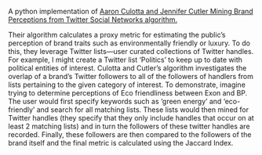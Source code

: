 A python implementation of <a href="http://www.cs.iit.edu/~culotta/pubs/culotta16mining.pdf"> Aaron Culotta and Jennifer Cutler Mining Brand Perceptions from Twitter Social Networks algorithm. </a>

Their algorithm calculates a proxy metric for estimating the public’s perception of brand traits such as environmentally friendly or luxury. To do this, they leverage Twitter lists—user curated collections of Twitter handles. For example, I might create a Twitter list ‘Politics’ to keep up to date with political entities of interest. Culotta and Cutler’s algorithm investigates the overlap of a brand’s Twitter followers to all of the followers of handlers from lists pertaining to the given category of interest. To demonstrate, imagine trying to determine perceptions of Eco friendliness between Exon and BP. The user would first specify keywords such as ‘green energy’ and ‘eco-friendly’ and search for all matching lists. These lists would then mined for Twitter handles (they specify that they only include handles that occur on at least 2 matching lists) and in turn the followers of these twitter handles are recorded. Finally, these followers are then compared to the followers of the brand itself and the final metric is calculated using the Jaccard Index.
